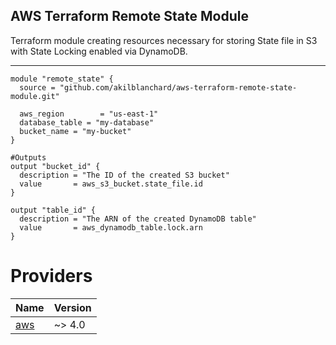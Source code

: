 ## AWS Terraform Remote State Module

Terraform module creating resources necessary for storing State file in S3 with State Locking enabled via DynamoDB.

---
```
module "remote_state" {
  source = "github.com/akilblanchard/aws-terraform-remote-state-module.git"

  aws_region        = "us-east-1"
  database_table = "my-database"
  bucket_name = "my-bucket"
}

#Outputs
output "bucket_id" {
  description = "The ID of the created S3 bucket"
  value       = aws_s3_bucket.state_file.id
}

output "table_id" {
  description = "The ARN of the created DynamoDB table"
  value       = aws_dynamodb_table.lock.arn
}
```

# Providers
| Name | Version |
|------|---------|
| <a name="provider_aws"></a> [aws](#provider\_aws) | ~> 4.0 |


